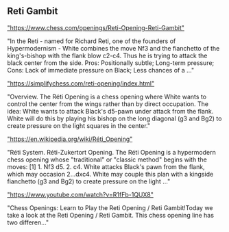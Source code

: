 <h2>Reti Gambit</h2>
<p><a href="https://www.chess.com/openings/Reti-Opening-Reti-Gambit">"https://www.chess.com/openings/Reti-Opening-Reti-Gambit"</a></p>

<p>"In the Reti - named for Richard Reti, one of the founders of Hypermodernism - White combines the move Nf3 and the fianchetto of the king's-bishop with the flank blow c2-c4. Thus he is trying to attack the black center from the side. Pros: Positionally subtle; Long-term pressure; Cons: Lack of immediate pressure on Black; Less chances of a ..." </p>

<p><a href="https://simplifychess.com/reti-opening/index.html">"https://simplifychess.com/reti-opening/index.html"</a></p>

<p>"Overview. The Réti Opening is a chess opening where White wants to control the center from the wings rather than by direct occupation. The idea: White wants to attack Black's d5-pawn under attack from the flank. White will do this by playing his bishop on the long diagonal (g3 and Bg2) to create pressure on the light squares in the center." </p>

<p><a href="https://en.wikipedia.org/wiki/Réti_Opening">"https://en.wikipedia.org/wiki/Réti_Opening"</a></p>

<p>"Réti System. Réti-Zukertort Opening. The Réti Opening is a hypermodern chess opening whose "traditional" or "classic method" begins with the moves: [1] 1. Nf3 d5. 2. c4. White attacks Black's pawn from the flank, which may occasion 2...dxc4. White may couple this plan with a kingside fianchetto (g3 and Bg2) to create pressure on the light ..." </p>

<p><a href="https://www.youtube.com/watch?v=R1fFb-1QUX8">"https://www.youtube.com/watch?v=R1fFb-1QUX8"</a></p>

<p>"Chess Openings: Learn to Play the Reti Opening / Reti Gambit!Today we take a look at the Reti Opening / Reti Gambit. This chess opening line has two differen..." </p>

